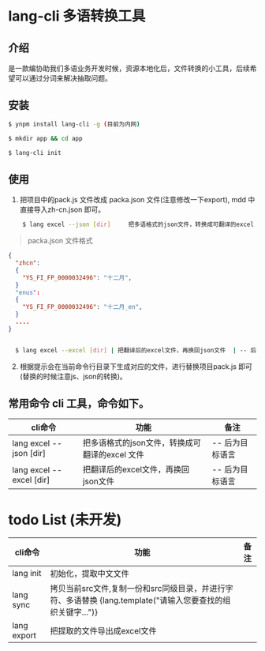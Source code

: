 # lang-cli 多语转换工具

## 介绍

是一款编协助我们多语业务开发时候，资源本地化后，文件转换的小工具，后续希望可以通过分词来解决抽取问题。


## 安装

```bash
$ ynpm install lang-cli -g (目前为内网)

$ mkdir app && cd app

$ lang-cli init
```

## 使用

 1. 把项目中的pack.js 文件改成 packa.json 文件(注意修改一下export), mdd 中直接导入zh-cn.json 即可。

```bash
    $ lang excel --json [dir]     把多语格式的json文件，转换成可翻译的excel 文件  | -- 后为目标语言 

```

> packa.json 文件格式

```json
{
  "zhcn":
  {
    "YS_FI_FP_0000032496": "十二月",
  }
  "enus":
  {
    "YS_FI_FP_0000032496": "十二月_en",
  }
  ....
}

```

```bash

  $ lang excel --excel [dir] | 把翻译后的excel文件，再换回json文件  | -- 后为目标语言 |
```
  2. 根据提示会在当前命令行目录下生成对应的文件，进行替换项目pack.js 即可(替换的时候注意js、json的转换)。


## 常用命令 cli 工具，命令如下。

| cli命令 | 功能 | 备注  |
| --- | --- | --- |
| lang excel --json [dir] | 把多语格式的json文件，转换成可翻译的excel 文件  | -- 后为目标语言 |
| lang excel --excel [dir] | 把翻译后的excel文件，再换回json文件  | -- 后为目标语言 |


# todo List (未开发)

| cli命令 | 功能 | 备注  |
| --- | --- | --- |
| lang init | 初始化，提取中文文件 |  |
| lang sync | 拷贝当前src文件,复制一份和src同级目录，并进行字符、多语替换 {lang.template("请输入您要查找的组织关键字…")} |  |
| lang export| 把提取的文件导出成excel文件 |  |

